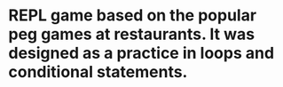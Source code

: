 # REPL game based on the popular peg games at restaurants. It was designed as a practice in loops and conditional statements.
